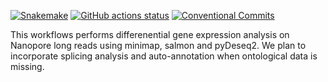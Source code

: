 [![Snakemake](https://img.shields.io/badge/snakemake-≥8.0-brightgreen.svg)](https://snakemake.github.io)
[![GitHub actions status](https://github.com/snakemake-workflows/transcriptome-differential-expression/workflows/Tests/badge.svg?branch=main)](https://github.com/snakemake-workflows/transcriptome-differential-expression/actions?query=branch%3Amain+workflow%3ATests)
[![Conventional Commits](https://img.shields.io/badge/Conventional%20Commits-1.0.0-%23FE5196?logo=conventionalcommits&logoColor=white)](https://conventionalcommits.org)

This workflows performs differenential gene expression analysis on Nanopore long reads using minimap, salmon and pyDeseq2. We plan to incorporate splicing analysis and auto-annotation when ontological data is missing.









